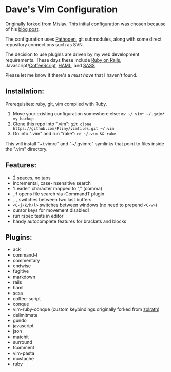 Dave's Vim Configuration
==========================

Originally forked from [Mislav](https://github.com/mislav/vimfiles). This
initial configuration was chosen because of his [blog post](http://mislav.uniqpath.com/2011/12/vim-revisited/).

The configuration uses [Pathogen](https://github.com/tpope/vim-pathogen), git submodules, along with some direct repository connections such as SVN.

The decision to use plugins are driven by my web development requirements.
These days these include [Ruby on Rails](https://github.com/rails/rails),
Javascript/[CoffeeScript](http://coffeescript.org/), [HAML](http://haml.info/), and [SASS](http://sass-lang.com/)

Please let me know if there's a *must have* that I haven't found.

## Installation:

Prerequisites: ruby, git, vim compiled with Ruby.

1. Move your existing configuration somewhere else:
   `mv ~/.vim* ~/.gvim* my_backup`
2. Clone this repo into ".vim":
   `git clone https://github.com/Pliny/vimfiles.git ~/.vim`
3. Go into ".vim" and run "rake":
   `cd ~/.vim && rake`

This will install "~/.vimrc" and "~/.gvimrc" symlinks that point to
files inside the ".vim" directory.

## Features:

* 2 spaces, no tabs
* incremental, case-insensitive search
* 'Leader' character mapped to "," (comma)
* `,f` opens file search via :CommandT plugin
* `,,` switches between two last buffers
* `<C-j/k/h/l>` switches between windows (no need to prepend `<C-w>`)
* cursor keys for movement disabled!
* run rspec tests in editor
* handy autocomplete features for brackets and blocks

## Plugins:

* ack
* command-t
* commentary
* endwise
* fugitive
* markdown
* rails
* haml
* scss
* coffee-script
* conque
* vim-ruby-conque (custom keybindings originally forked from [zolrath](https://github.com/zolrath/vim-ruby-conque))
* delimitmate
* gundo
* javascript
* json
* matchit
* surround
* tcomment
* vim-pasta
* mustache
* ruby
